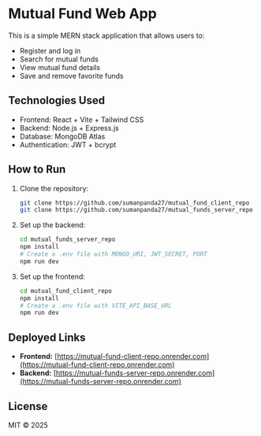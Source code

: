 # Mutual Fund Web App

This is a simple MERN stack application that allows users to:

- Register and log in
- Search for mutual funds
- View mutual fund details
- Save and remove favorite funds

## Technologies Used

- Frontend: React + Vite + Tailwind CSS
- Backend: Node.js + Express.js
- Database: MongoDB Atlas
- Authentication: JWT + bcrypt

## How to Run

1. Clone the repository:

   ```bash
   git clone https://github.com/sumanpanda27/mutual_fund_client_repo
   git clone https://github.com/sumanpanda27/mutual_funds_server_repo
   ```

2. Set up the backend:

   ```bash
   cd mutual_funds_server_repo
   npm install
   # Create a .env file with MONGO_URI, JWT_SECRET, PORT
   npm run dev
   ```

3. Set up the frontend:

   ```bash
   cd mutual_fund_client_repo
   npm install
   # Create a .env file with VITE_API_BASE_URL
   npm run dev
   ```

## Deployed Links

- **Frontend:** [https://mutual-fund-client-repo.onrender.com](https://mutual-fund-client-repo.onrender.com)
- **Backend:** [https://mutual-funds-server-repo.onrender.com](https://mutual-funds-server-repo.onrender.com)

## License

MIT © 2025


